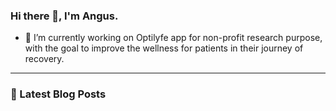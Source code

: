 ### Hi there 👋, I'm Angus.

- 🔭 I’m currently working on Optilyfe app for non-profit research purpose, with the goal to improve the wellness for patients in their journey of recovery.

<!--
**AngusY/AngusY** is a ✨ _special_ ✨ repository because its `README.md` (this file) appears on your GitHub profile.

Here are some ideas to get you started:

- 🔭 I’m currently working on ...
- 🌱 I’m currently learning ...
- 👯 I’m looking to collaborate on ...
- 🤔 I’m looking for help with ...
- 💬 Ask me about ...
- 📫 How to reach me: ...
- 😄 Pronouns: ...
- ⚡ Fun fact: ...
-->

---

### 📕 Latest Blog Posts

<!-- BLOG-POST-LIST:START -->
<!-- BLOG-POST-LIST:END -->
